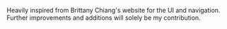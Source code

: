 Heavily inspired from Brittany Chiang's website for the UI and navigation. Further improvements and additions will solely be my contribution.
